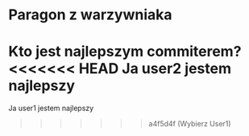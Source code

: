 # Paragon z warzywniaka
Kto jest najlepszym commiterem?
<<<<<<< HEAD
Ja user2 jestem najlepszy
=======
Ja user1 jestem najlepszy
>>>>>>> a4f5d4f (Wybierz User1)
